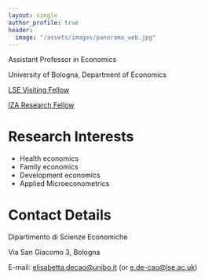 ```yaml
---
layout: single
author_profile: true
header:
  image: "/assets/images/panorama_web.jpg"
---
```


Assistant Professor in Economics

University of Bologna, Department of Economics

[LSE Visiting Fellow](https://www.lse.ac.uk/health-policy/people/dr-elisabetta-de-cao)

[IZA Research Fellow](https://www.iza.org/person/6099/elisabetta-de-cao)

# Research Interests
* Health economics 
* Family economics
* Development economics
* Applied Microeconometrics 


# Contact Details
Dipartimento di Scienze Economiche 

Via San Giacomo 3, Bologna 

E-mail: elisabetta.decao@unibo.it (or e.de-cao@lse.ac.uk)




